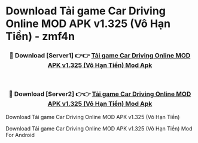 # Download Tải game Car Driving Online MOD APK v1.325 (Vô Hạn Tiền) - zmf4n


<div align="center">
<h3>🔴 Download [Server1] 👉👉 <a href="https://apk-comot.site?title=Tải_game_Car_Driving_Online_MOD_APK_v1.325_(Vô_Hạn_Tiền)">Tải game Car Driving Online MOD APK v1.325 (Vô Hạn Tiền) Mod Apk</a></h3><br>
<h3>🔴 Download [Server2] 👉👉 <a href="https://apk-comot.site?title=Tải_game_Car_Driving_Online_MOD_APK_v1.325_(Vô_Hạn_Tiền)">Tải game Car Driving Online MOD APK v1.325 (Vô Hạn Tiền) Mod Apk</a></h3>
</div>



Download Tải game Car Driving Online MOD APK v1.325 (Vô Hạn Tiền) 

Download Tải game Car Driving Online MOD APK v1.325 (Vô Hạn Tiền) Mod For Android